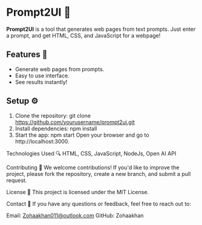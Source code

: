 # Prompt2UI 🎨

**Prompt2UI** is a tool that generates web pages from text prompts. Just enter a prompt, and get HTML, CSS, and JavaScript for a webpage!

## Features 🌟
- Generate web pages from prompts.
- Easy to use interface.
- See results instantly!

## Setup ⚙️

1. Clone the repository:
   git clone https://github.com/yourusername/prompt2ui.git
2. Install dependencies:
npm install
3. Start the app:
npm start
Open your browser and go to http://localhost:3000.


Technologies Used 🔍
HTML, CSS, JavaScript, NodeJs, Open AI API

Contributing 🤝
We welcome contributions! If you'd like to improve the project, please fork the repository, create a new branch, and submit a pull request.

License 📜
This project is licensed under the MIT License.

Contact 📧
If you have any questions or feedback, feel free to reach out to:

Email: Zohaakhan011@outlook.com
GitHub: Zohaakhan
